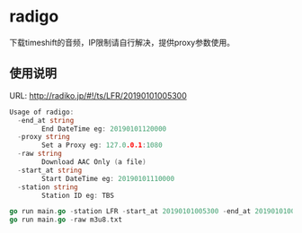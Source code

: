 # radigo
下载timeshift的音频，IP限制请自行解决，提供proxy参数使用。

## 使用说明

URL: http://radiko.jp/#!/ts/LFR/20190101005300

```go
Usage of radigo:
  -end_at string
        End DateTime eg: 20190101120000
  -proxy string
        Set a Proxy eg: 127.0.0.1:1080
  -raw string
        Download AAC Only (a file)
  -start_at string
        Start DateTime eg: 20190101110000
  -station string
        Station ID eg: TBS

go run main.go -station LFR -start_at 20190101005300 -end_at 20190101005800 -proxy 127.0.0.1:1080
go run main.go -raw m3u8.txt
```
